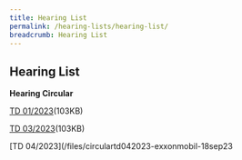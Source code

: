```yaml
---
title: Hearing List
permalink: /hearing-lists/hearing-list/
breadcrumb: Hearing List
---
```

Hearing List
---

**Hearing Circular**

[TD 01/2023](/files/CircularTD012023-RigohFishery-20Feb23.pdf)(103KB)

[TD 03/2023](/files/circulartd032023-ia02of2022-23may23.pdf)(103KB)

[TD 04/2023](/files/circulartd042023-exxonmobil-18sep23


